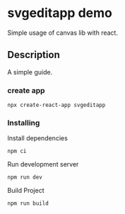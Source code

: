 


# svgeditapp demo

Simple usage of canvas lib with react.

## Description

A simple guide.


### create app

```
npx create-react-app svgeditapp
```


### Installing

Install dependencies
```
npm ci
```

Run development server
```
npm run dev
```

Build Project

```
npm run build
```